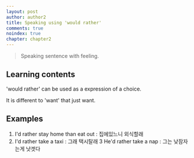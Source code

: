 ```yaml
---
layout: post
author: author2
title: Speaking using 'would rather'
comments: true
noindex: true
chapter: chapter2
---
```

>Speaking sentence with feeling.

## Learning contents
'would rather' can be used as a expression of a choice.

It is different to 'want' that just want.

## Examples
1. I'd rather stay home than eat out
: 집에있느니 외식할래
2. I'd rather take a taxi 
: 그래 택시탈래
3 He'd rather take a nap 
: 그는 낮잠자는게 낫겟다

